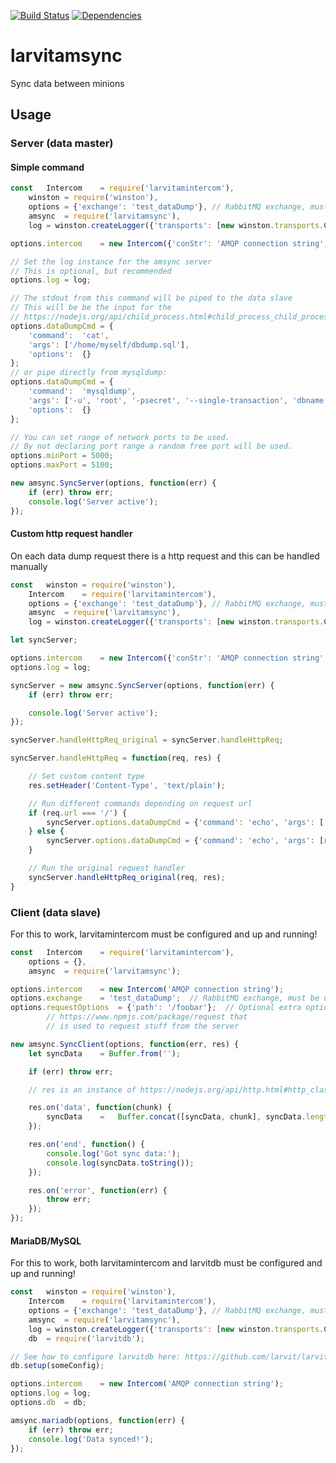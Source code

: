 [![Build Status](https://travis-ci.org/larvit/larvitamsync.svg?branch=master)](https://travis-ci.org/larvit/larvitamsync) [![Dependencies](https://david-dm.org/larvit/larvitamsync.svg)](https://david-dm.org/larvit/larvitamsync.svg)

# larvitamsync

Sync data between minions

## Usage

### Server (data master)

#### Simple command

```javascript
const	Intercom	= require('larvitamintercom'),
	winston	= require('winston'),
	options	= {'exchange': 'test_dataDump'}, // RabbitMQ exchange, must be unique on the queue
	amsync	= require('larvitamsync'),
	log	= winston.createLogger({'transports': [new winston.transports.Console()]});

options.intercom	= new Intercom({'conStr': 'AMQP connection string', 'log': log});

// Set the log instance for the amsync server
// This is optional, but recommended
options.log	= log;

// The stdout from this command will be piped to the data slave
// This will be be the input for the
// https://nodejs.org/api/child_process.html#child_process_child_process_spawn_command_args_options
options.dataDumpCmd = {
	'command':	'cat',
	'args':	['/home/myself/dbdump.sql'],
	'options':	{}
};
// or pipe directly from mysqldump:
options.dataDumpCmd = {
	'command':	'mysqldump',
	'args':	['-u', 'root', '-psecret', '--single-transaction', 'dbname', 'table1', 'table2'],
	'options':	{}
};

// You can set range of network ports to be used.
// By not declaring port range a random free port will be used.
options.minPort	= 5000;
options.maxPort	= 5100;

new amsync.SyncServer(options, function(err) {
	if (err) throw err;
	console.log('Server active');
});
```

#### Custom http request handler

On each data dump request there is a http request and this can be handled manually

```javascript
const	winston	= require('winston'),
	Intercom	= require('larvitamintercom'),
	options	= {'exchange': 'test_dataDump'}, // RabbitMQ exchange, must be unique on the queue
	amsync	= require('larvitamsync'),
	log	= winston.createLogger({'transports': [new winston.transports.Console()]});

let	syncServer;

options.intercom	= new Intercom({'conStr': 'AMQP connection string', 'log': log});
options.log	= log;

syncServer = new amsync.SyncServer(options, function(err) {
	if (err) throw err;

	console.log('Server active');
});

syncServer.handleHttpReq_original = syncServer.handleHttpReq;

syncServer.handleHttpReq = function(req, res) {

	// Set custom content type
	res.setHeader('Content-Type', 'text/plain');

	// Run different commands depending on request url
	if (req.url === '/') {
		syncServer.options.dataDumpCmd = {'command': 'echo', 'args': ['blergh']};
	} else {
		syncServer.options.dataDumpCmd = {'command': 'echo', 'args': [req.url]};
	}

	// Run the original request handler
	syncServer.handleHttpReq_original(req, res);
}
```

### Client (data slave)

For this to work, larvitamintercom must be configured and up and running!

```javascript
const	Intercom	= require('larvitamintercom'),
	options	= {},
	amsync	= require('larvitamsync');

options.intercom	= new Intercom('AMQP connection string');
options.exchange	= 'test_dataDump';	// RabbitMQ exchange, must be unique on the queue
options.requestOptions	= {'path': '/foobar'};	// Optional extra options to
		// https://www.npmjs.com/package/request that
		// is used to request stuff from the server

new amsync.SyncClient(options, function(err, res) {
	let	syncData	= Buffer.from('');

	if (err) throw err;

	// res is an instance of https://nodejs.org/api/http.html#http_class_http_incomingmessage

	res.on('data', function(chunk) {
		syncData	=	Buffer.concat([syncData, chunk], syncData.length + chunk.length);
	});

	res.on('end', function() {
		console.log('Got sync data:');
		console.log(syncData.toString());
	});

	res.on('error', function(err) {
		throw err;
	});
});
```

#### MariaDB/MySQL

For this to work, both larvitamintercom and larvitdb must be configured and up and running!

```javascript
const	winston	= require('winston'),
	Intercom	= require('larvitamintercom'),
	options	= {'exchange': 'test_dataDump'}, // RabbitMQ exchange, must be unique on the queue
	amsync	= require('larvitamsync'),
	log	= winston.createLogger({'transports': [new winston.transports.Console()]}),
	db	= require('larvitdb');

// See how to configure larvitdb here: https://github.com/larvit/larvitdb#larvitdb
db.setup(someConfig);

options.intercom	= new Intercom('AMQP connection string');
options.log	= log;
options.db	= db;

amsync.mariadb(options, function(err) {
	if (err) throw err;
	console.log('Data synced!');
});
```
